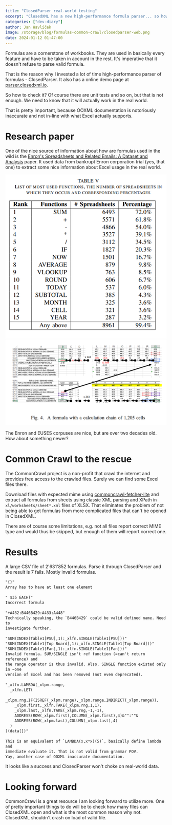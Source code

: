 ```yaml
---
title: "ClosedParser real-world testing"
excerpt: "ClosedXML has a new high-performance formula parser... so how to test it?"
categories: ["dev-diary"]
author: Jan Havlíček
image: /storage/blog/formulas-common-crawl/closedparser-web.png 
date: 2024-01-12 01:47:00
---
```


Formulas are a cornerstone of workbooks. They are used in basically every feature and have to be taken in account in the rest. It's imperative that it doesn't refuse to parse valid formula.

That is the reason why I invested a lot of time high-performance parser of formulas - ClosedParser. It also has a online demo page at [parser.closedxml.io](https://parser.closedxml.io/).

So how to check it? Of course there are unit tests and so on, but that is not enough. We need to know that it will actually work in the real world.

That is pretty important, because OOXML documentation is notoriously inaccurate and not in-line with what Excel actually supports.

# Research paper

One of the nice source of information about how are formulas used in the wild is the
[Enron's Spreadsheets and Related Emails: A Dataset and Analysis](https://www.researchgate.net/publication/304552688_Enron's_Spreadsheets_and_Related_Emails_A_Dataset_and_Analysis)
paper. It used data from bankrupt Enron corporation trial (yes, that one) to extract some nice information about Excel usage in the real world.

![Tux, the Linux mascot](/storage/blog/formulas-common-crawl/formula-statistics.png)
![Tux, the Linux mascot](/storage/blog/formulas-common-crawl/longest-chain.png)

The Enron and EUSES corpuses are nice, but are over two decades old. How about something newer?

# Common Crawl to the rescue

The CommonCrawl project is a non-profit that crawl the internet and provides free access to the crawled files. Surely we can find some Excel files
there.

Download files with expected mime using [commoncrawl-fetcher-lite](https://github.com/tballison/commoncrawl-fetcher-lite) and extract all formulas
from sheets using classic XML parsing and XPath in `xl/worksheets/sheet*.xml` files of XLSX. That eliminates the problem of not being able to get
formulas from more complicated files that can't be opened in ClosedXML.

There are of course some limitations, e.g. not all files report correct MIME type and would thus be skipped, but enough of them will report correct
one.

# Results

A large CSV file of 2'631'852 formulas. Parse it through ClosedParser and the result is 7 fails. Mostly invalid formulas.

```
"{}"
Array has to have at least one element

" $35 EACH)"
Incorrect formula

"+A432:B446B429:A433:A448"
Technically speaking, the `B446B429` could be valid defined name. Need to
investigate further.

"SUM(INDEX(Table1[PSU],1):_xlfn.SINGLE(Table1[PSU]))"
"SUM(INDEX(Table1[Top Board],1):_xlfn.SINGLE(Table1[Top Board]))"
"SUM(INDEX(Table1[Fan],1):_xlfn.SINGLE(Table1[Fan]))"
Invalid formula. SUM/SINGLE isn't ref function (=can't return reference) and
the range operator is thus invalid. Also, SINGLE function existed only in ~one
version of Excel and has been removed (not even deprecated).

"_xlfn.LAMBDA(_xlpm.range,
  _xlfn.LET(
    _xlpm.rng,IF(ISREF(_xlpm.range),_xlpm.range,INDIRECT(_xlpm.range)),
    _xlpm.first,_xlfn.TAKE(_xlpm.rng,1,1),
    _xlpm.last,_xlfn.TAKE(_xlpm.rng,-1,-1),
    ADDRESS(ROW(_xlpm.first),COLUMN(_xlpm.first),4)&"":""&
    ADDRESS(ROW(_xlpm.last),COLUMN(_xlpm.last),4)
  )
)(data[])"

This is an equivalent of `LAMBDA(x,x*x)(5)`, basically define lambda and
immediate evaluate it. That is not valid from grammar POV.
Yay, another case of OOXML inaccurate documentation.
```

It looks like a success and ClosedParser won't choke on real-world data.

# Looking forward

CommonCrawl is a great resource I am looking forward to utilize more. One of pretty important things to do will be to check how many files can
ClosedXML open and what is the most common reason why not. ClosedXML shouldn't crash on load of valid file.
